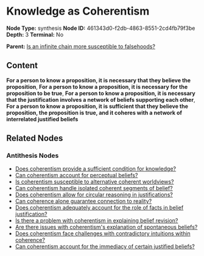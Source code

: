 # Knowledge as Coherentism

**Node Type:** synthesis
**Node ID:** 461343d0-f2db-4863-8551-2cd4fb79f3be
**Depth:** 3
**Terminal:** No

**Parent:** [Is an infinite chain more susceptible to falsehoods?](is-an-infinite-chain-more-susceptible-to-falsehoods-antithesis-63bd6cb7-777b-457c-985e-6b470bbc2846.md)

## Content

**For a person to know a proposition, it is necessary that they believe the proposition**, **For a person to know a proposition, it is necessary for the proposition to be true**, **For a person to know a proposition, it is necessary that the justification involves a network of beliefs supporting each other**, **For a person to know a proposition, it is sufficient that they believe the proposition, the proposition is true, and it coheres with a network of interrelated justified beliefs**

## Related Nodes

### Antithesis Nodes

- [Does coherentism provide a sufficient condition for knowledge?](does-coherentism-provide-a-sufficient-condition-for-knowledge-antithesis-97ca01e4-42c8-4f2d-bb25-56b502a5c527.md)
- [Can coherentism account for perceptual beliefs?](can-coherentism-account-for-perceptual-beliefs-antithesis-4ecac1d4-8566-43d3-ae56-266a3096ef8b.md)
- [Is coherentism susceptible to alternative coherent worldviews?](is-coherentism-susceptible-to-alternative-coherent-worldviews-antithesis-52b94175-4a53-4ab3-b047-7c2bb9d29014.md)
- [Can coherentism handle isolated coherent segments of belief?](can-coherentism-handle-isolated-coherent-segments-of-belief-antithesis-3204cc9b-fda1-4a20-9df3-e766ce2760f3.md)
- [Does coherentism allow for circular reasoning in justifications?](does-coherentism-allow-for-circular-reasoning-in-justifications-antithesis-3f735dd3-6155-449f-91b9-c6eea2eeeada.md)
- [Can coherence alone guarantee connection to reality?](can-coherence-alone-guarantee-connection-to-reality-antithesis-c853285d-d197-4515-b185-9cc7de86ecc0.md)
- [Does coherentism adequately account for the role of facts in belief justification?](does-coherentism-adequately-account-for-the-role-of-facts-in-belief-justification-antithesis-d16dc66b-acbb-4795-9a42-58620dcf8189.md)
- [Is there a problem with coherentism in explaining belief revision?](is-there-a-problem-with-coherentism-in-explaining-belief-revision-antithesis-6ca0d0a6-c1c2-414d-b3e2-09e035e0668f.md)
- [Are there issues with coherentism's explanation of spontaneous beliefs?](are-there-issues-with-coherentisms-explanation-of-spontaneous-beliefs-antithesis-5c76f6e5-506b-4f25-bd16-e37b9e02172b.md)
- [Does coherentism face challenges with contradictory intuitions within coherence?](does-coherentism-face-challenges-with-contradictory-intuitions-within-coherence-antithesis-647dda4b-c8fc-4134-b14b-b4592714a8c5.md)
- [Can coherentism account for the immediacy of certain justified beliefs?](can-coherentism-account-for-the-immediacy-of-certain-justified-beliefs-antithesis-217dd839-babf-4487-adaf-0d95e5f3470a.md)
